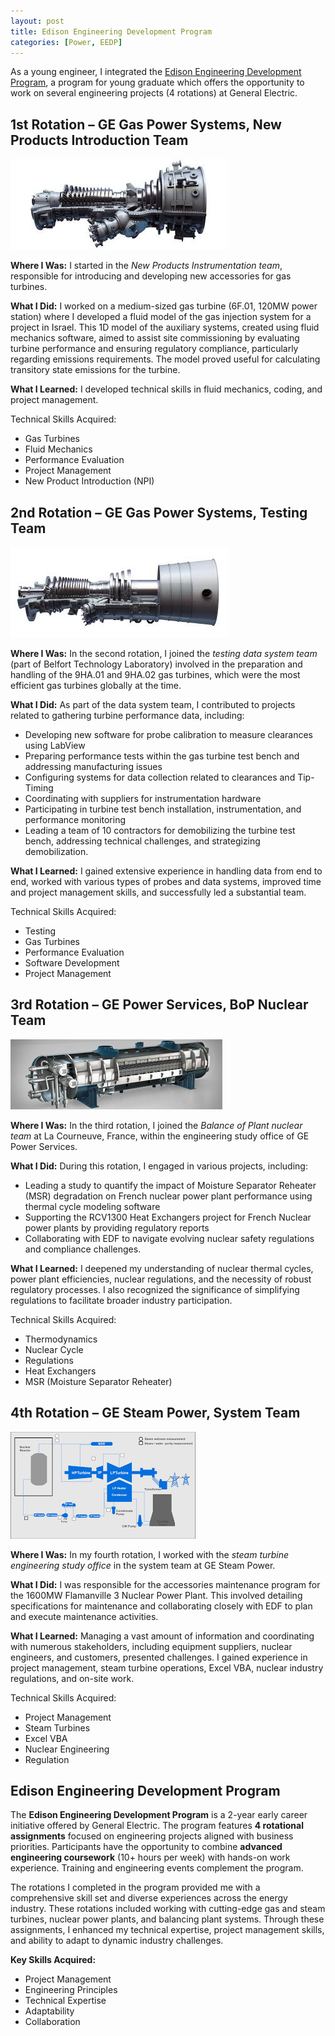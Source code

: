 ```yaml
---
layout: post
title: Edison Engineering Development Program
categories: [Power, EEDP]
---
```



As a young engineer, I integrated the [Edison Engineering Development Program](https://www.youtube.com/watch?v=TgW13yA6KRg), a program for young graduate which offers the opportunity to work on several engineering projects (4 rotations) at General Electric.

## 1st Rotation – GE Gas Power Systems, New Products Introduction Team

![6F01 Gas Turbine](images/6f01.jpg)

**Where I Was:** I started in the *New Products Instrumentation team*, responsible for introducing and developing new accessories for gas turbines.

**What I Did:** I worked on a medium-sized gas turbine (6F.01, 120MW power station) where I developed a fluid model of the gas injection system for a project in Israel. This 1D model of the auxiliary systems, created using fluid mechanics software, aimed to assist site commissioning by evaluating turbine performance and ensuring regulatory compliance, particularly regarding emissions requirements. The model proved useful for calculating transitory state emissions for the turbine.

**What I Learned:** I developed technical skills in fluid mechanics, coding, and project management.

Technical Skills Acquired:
- Gas Turbines
- Fluid Mechanics
- Performance Evaluation
- Project Management
- New Product Introduction (NPI)

## 2nd Rotation – GE Gas Power Systems, Testing Team

![HA Turbine from General Electric Power](images/ha-turbine.jpg)

**Where I Was:** In the second rotation, I joined the *testing data system team* (part of Belfort Technology Laboratory) involved in the preparation and handling of the 9HA.01 and 9HA.02 gas turbines, which were the most efficient gas turbines globally at the time.

**What I Did:** As part of the data system team, I contributed to projects related to gathering turbine performance data, including:
- Developing new software for probe calibration to measure clearances using LabView
- Preparing performance tests within the gas turbine test bench and addressing manufacturing issues
- Configuring systems for data collection related to clearances and Tip-Timing
- Coordinating with suppliers for instrumentation hardware
- Participating in turbine test bench installation, instrumentation, and performance monitoring
- Leading a team of 10 contractors for demobilizing the turbine test bench, addressing technical challenges, and strategizing demobilization.

**What I Learned:** I gained extensive experience in handling data from end to end, worked with various types of probes and data systems, improved time and project management skills, and successfully led a substantial team.

Technical Skills Acquired:
- Testing
- Gas Turbines
- Performance Evaluation
- Software Development
- Project Management

## 3rd Rotation – GE Power Services, BoP Nuclear Team

![Moisture Separator Reheater](images/MSR.png)

**Where I Was:** In the third rotation, I joined the *Balance of Plant nuclear team* at La Courneuve, France, within the engineering study office of GE Power Services.

**What I Did:** During this rotation, I engaged in various projects, including:
- Leading a study to quantify the impact of Moisture Separator Reheater (MSR) degradation on French nuclear power plant performance using thermal cycle modeling software
- Supporting the RCV1300 Heat Exchangers project for French Nuclear power plants by providing regulatory reports
- Collaborating with EDF to navigate evolving nuclear safety regulations and compliance challenges.

**What I Learned:** I deepened my understanding of nuclear thermal cycles, power plant efficiencies, nuclear regulations, and the necessity of robust regulatory processes. I also recognized the significance of simplifying regulations to facilitate broader industry participation.

Technical Skills Acquired:
- Thermodynamics
- Nuclear Cycle
- Regulations
- Heat Exchangers
- MSR (Moisture Separator Reheater)

## 4th Rotation – GE Steam Power, System Team

![Nuclear Steam Cycle](images/steam-cycle.jpg)

**Where I Was:** In my fourth rotation, I worked with the *steam turbine engineering study office* in the system team at GE Steam Power.

**What I Did:** I was responsible for the accessories maintenance program for the 1600MW Flamanville 3 Nuclear Power Plant. This involved detailing specifications for maintenance and collaborating closely with EDF to plan and execute maintenance activities.

**What I Learned:** Managing a vast amount of information and coordinating with numerous stakeholders, including equipment suppliers, nuclear engineers, and customers, presented challenges. I gained experience in project management, steam turbine operations, Excel VBA, nuclear industry regulations, and on-site work.

Technical Skills Acquired:
- Project Management
- Steam Turbines
- Excel VBA
- Nuclear Engineering
- Regulation

## Edison Engineering Development Program

The **Edison Engineering Development Program** is a 2-year early career initiative offered by General Electric. The program features **4 rotational assignments** focused on engineering projects aligned with business priorities. Participants have the opportunity to combine **advanced engineering coursework** (10+ hours per week) with hands-on work experience. Training and engineering events complement the program.

The rotations I completed in the program provided me with a comprehensive skill set and diverse experiences across the energy industry. These rotations included working with cutting-edge gas and steam turbines, nuclear power plants, and balancing plant systems. Through these assignments, I enhanced my technical expertise, project management skills, and ability to adapt to dynamic industry challenges.

**Key Skills Acquired:**
- Project Management
- Engineering Principles
- Technical Expertise
- Adaptability
- Collaboration
```